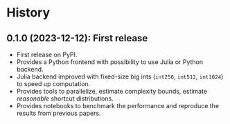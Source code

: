 # History

## 0.1.0 (2023-12-12): First release

- First release on PyPI.
- Provides a Python frontend with possibility to use Julia or Python backend.
- Julia backend improved with fixed-size big ints (`int256`, `int512`, `int1024`) to speed up computation.
- Provides tools to parallelize, estimate complexity bounds, estimate *reasonable* shortcut distributions.
- Provides notebooks to benchmark the performance and reproduce the results from previous papers.
